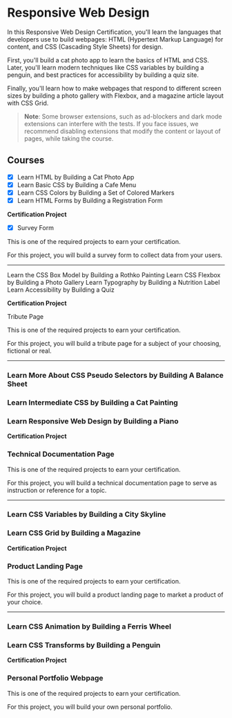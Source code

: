 # Responsive Web Design

In this Responsive Web Design Certification, you'll learn the languages that developers use to build webpages: HTML (Hypertext Markup Language) for content, and CSS (Cascading Style Sheets) for design.

First, you'll build a cat photo app to learn the basics of HTML and CSS. Later, you'll learn modern techniques like CSS variables by building a penguin, and best practices for accessibility by building a quiz site.

Finally, you'll learn how to make webpages that respond to different screen sizes by building a photo gallery with Flexbox, and a magazine article layout with CSS Grid.

> **Note**: Some browser extensions, such as ad-blockers and dark mode extensions can interfere with the tests. If you face issues, we recommend disabling extensions that modify the content or layout of pages, while taking the course.

## Courses

- [x] Learn HTML by Building a Cat Photo App
- [x] Learn Basic CSS by Building a Cafe Menu
- [x] Learn CSS Colors by Building a Set of Colored Markers
- [x] Learn HTML Forms by Building a Registration Form

**Certification Project**

- [x] Survey Form

This is one of the required projects to earn your certification.

For this project, you will build a survey form to collect data from your users.

---

Learn the CSS Box Model by Building a Rothko Painting
Learn CSS Flexbox by Building a Photo Gallery
Learn Typography by Building a Nutrition Label
Learn Accessibility by Building a Quiz

**Certification Project**

Tribute Page

This is one of the required projects to earn your certification.

For this project, you will build a tribute page for a subject of your choosing, fictional or real.

---

### Learn More About CSS Pseudo Selectors by Building A Balance Sheet
### Learn Intermediate CSS by Building a Cat Painting
### Learn Responsive Web Design by Building a Piano

**Certification Project**

### Technical Documentation Page

This is one of the required projects to earn your certification.

For this project, you will build a technical documentation page to serve as instruction or reference for a topic.

---

### Learn CSS Variables by Building a City Skyline
### Learn CSS Grid by Building a Magazine

**Certification Project**

### Product Landing Page

This is one of the required projects to earn your certification.

For this project, you will build a product landing page to market a product of your choice.

---

### Learn CSS Animation by Building a Ferris Wheel
### Learn CSS Transforms by Building a Penguin

**Certification Project**

### Personal Portfolio Webpage

This is one of the required projects to earn your certification.

For this project, you will build your own personal portfolio.
